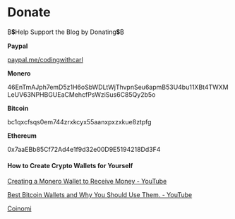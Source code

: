 # Donate

₿💲Help Support the Blog by Donating💲₿

**Paypal**

[paypal.me/codingwithcarl](https://paypal.me/codingwithcarl)

**Monero**

46EnTmAJph7emD5z1H6oSbWDLtWjThvpnSeu6apmB53U4bu11XBt4TWXMLeUV63NPHBGUEaCMehcfPsWziSus6C85Qy2b5o

**Bitcoin**

bc1qxcfsqs0em744zrxkcyx55aanxpxzxkue8ztpfg

**Ethereum** 

0x7aaEBb85Cf72Ad4e1f9d32e00D9E5194218Dd3F4

#### How to Create Crypto Wallets for Yourself

[Creating a Monero Wallet to Receive Money - YouTube](https://youtu.be/qPNxca_KMww)

[Best Bitcoin Wallets and Why You Should Use Them. - YouTube](https://youtu.be/zn290yvOo9U)

[Coinomi](https://www.coinomi.com/en/#)
